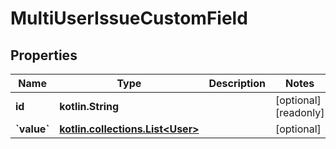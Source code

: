 
# MultiUserIssueCustomField

## Properties
Name | Type | Description | Notes
------------ | ------------- | ------------- | -------------
**id** | **kotlin.String** |  |  [optional] [readonly]
**&#x60;value&#x60;** | [**kotlin.collections.List&lt;User&gt;**](User.md) |  |  [optional]



